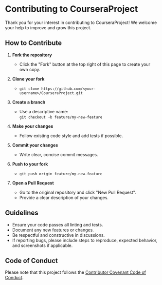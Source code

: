# Contributing to CourseraProject

Thank you for your interest in contributing to CourseraProject! We welcome your help to improve and grow this project.

## How to Contribute

1. **Fork the repository**
   - Click the "Fork" button at the top right of this page to create your own copy.

2. **Clone your fork**
   - `git clone https://github.com/<your-username>/CourseraProject.git`

3. **Create a branch**
   - Use a descriptive name:  
     `git checkout -b feature/my-new-feature`

4. **Make your changes**
   - Follow existing code style and add tests if possible.

5. **Commit your changes**
   - Write clear, concise commit messages.

6. **Push to your fork**
   - `git push origin feature/my-new-feature`

7. **Open a Pull Request**
   - Go to the original repository and click "New Pull Request".
   - Provide a clear description of your changes.

## Guidelines

- Ensure your code passes all linting and tests.
- Document any new features or changes.
- Be respectful and constructive in discussions.
- If reporting bugs, please include steps to reproduce, expected behavior, and screenshots if applicable.

## Code of Conduct

Please note that this project follows the [Contributor Covenant Code of Conduct](CODE_OF_CONDUCT.md).
